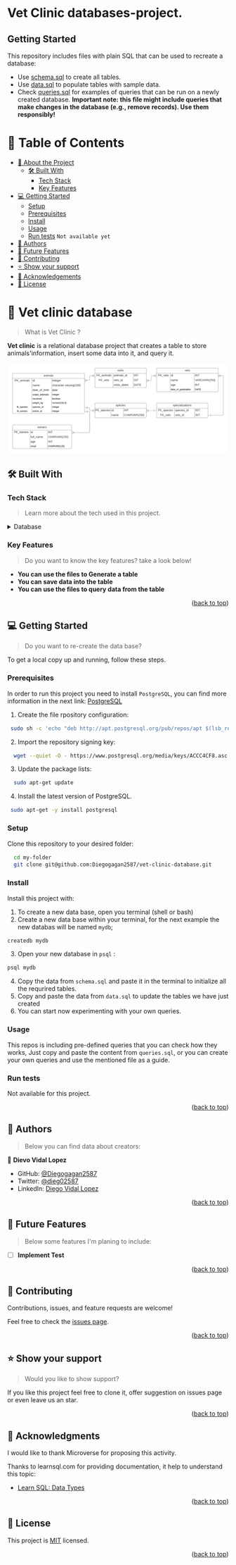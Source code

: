 # Vet Clinic databases-project.

## Getting Started

This repository includes files with plain SQL that can be used to recreate a database:

- Use [schema.sql](./schema.sql) to create all tables.
- Use [data.sql](./data.sql) to populate tables with sample data.
- Check [queries.sql](./queries.sql) for examples of queries that can be run on a newly created database. **Important note: this file might include queries that make changes in the database (e.g., remove records). Use them responsibly!**

<a name="readme-top"></a>


<!-- TABLE OF CONTENTS -->

# 📗 Table of Contents

- [📖 About the Project](#about-project)
  - [🛠 Built With](#built-with)
    - [Tech Stack](#tech-stack)
    - [Key Features](#key-features)
- [💻 Getting Started](#getting-started)
  - [Setup](#setup)
  - [Prerequisites](#prerequisites)
  - [Install](#install)
  - [Usage](#usage)
  - [Run tests](#run-tests) `Not available yet`
- [👥 Authors](#authors)
- [🔭 Future Features](#future-features)
- [🤝 Contributing](#contributing)
- [⭐️ Show your support](#support)
- [🙏 Acknowledgements](#acknowledgements)
- [📝 License](#license)

<!-- PROJECT DESCRIPTION -->

# 📖 Vet clinic database <a name="about-project"></a>

> What is Vet Clinic ? 

**Vet clinic** is a relational database project that creates a table to store animals'information, insert some data into it, and query it.

<img src='./table-diagram.png'>

## 🛠 Built With <a name="built-with"></a>

### Tech Stack <a name="tech-stack"></a>

> Learn more about the tech used in this project.

<details>
<summary>Database</summary>
  <ul>
    <li><a href="https://www.postgresql.org/">PostgreSQL</a></li>
  </ul>
</details>

<!-- Features -->

### Key Features <a name="key-features"></a>

> Do you want to know the key features? take a look below!

- **You can use the files to Generate a table**
- **You can save data into the table**
- **You can use the files to query data from the table**

<p align="right">(<a href="#readme-top">back to top</a>)</p>


<!-- GETTING STARTED -->

## 💻 Getting Started <a name="getting-started"></a>

> Do you want to re-create the data base?

To get a local copy up and running, follow these steps.

### Prerequisites

In order to run this project you need to install `PostgreSQL`, you can find more information in the next link: [PostgreSQL](https://www.postgresql.org/download/linux/ubuntu/)

 1. Create the file rpository configuration:
```sh
 sudo sh -c 'echo "deb http://apt.postgresql.org/pub/repos/apt $(lsb_release -cs)-pgdg main" > /etc/apt/sources.list.d/pgdg.list'
```
 2. Import the repository signing key:
 ```sh
   wget --quiet -O - https://www.postgresql.org/media/keys/ACCC4CF8.asc | sudo apt-key add -
 ```

 3. Update the package lists:
 ```sh
   sudo apt-get update
 ```
 4. Install the latest version of PostgreSQL.
 ```sh
  sudo apt-get -y install postgresql
 ```




### Setup

Clone this repository to your desired folder:

```sh
  cd my-folder
  git clone git@github.com:Diegogagan2587/vet-clinic-database.git
```


### Install

Install this project with:

1. To create a new data base, open you terminal (shell or bash)
2. Create a new data base within your terminal, for the next example the new databas will be named `mydb`;
```sh
createdb mydb
```
3. Open your new database in  `psql` :
```sh
psql mydb

```
4. Copy the data from `schema.sql` and paste it in the terminal to initialize all the requrired tables.
5. Copy and paste the data from `data.sql` to update the tables we have just created
6. You can start now experimenting with your own queries.

### Usage

This repos is including pre-defined queries that you can check how they works, 
Just copy and paste the content from `queries.sql`, or you can create your own queries and 
use the mentioned file as a guide.

### Run tests

Not available for this project.


<p align="right">(<a href="#readme-top">back to top</a>)</p>

<!-- AUTHORS -->

## 👥 Authors <a name="authors"></a>

> Below you can find data about creators:

👤 **Dievo Vidal Lopez**

- GitHub: [@Diegogagan2587](https://github.com/Diegogagan2587)
- Twitter: [@dieg02587](https://twitter.com/dieg02587)
- LinkedIn: [Diego Vidal Lopez](https://www.linkedin.com/in/diego-vidal-lopez)

<p align="right">(<a href="#readme-top">back to top</a>)</p>

<!-- FUTURE FEATURES -->

## 🔭 Future Features <a name="future-features"></a>

> Below some features I'm planing to include:

- [ ] **Implement Test**

<p align="right">(<a href="#readme-top">back to top</a>)</p>

<!-- CONTRIBUTING -->

## 🤝 Contributing <a name="contributing"></a>

Contributions, issues, and feature requests are welcome!

Feel free to check the [issues page](https://github.com/Diegogagan2587/vet-clinic-database/issues).

<p align="right">(<a href="#readme-top">back to top</a>)</p>

<!-- SUPPORT -->

## ⭐️ Show your support <a name="support"></a>

> Would you like to show support?

If you like this project feel free to clone it, offer suggestion on issues page or even leave us an star.

<p align="right">(<a href="#readme-top">back to top</a>)</p>

<!-- ACKNOWLEDGEMENTS -->

## 🙏 Acknowledgments <a name="acknowledgements"></a>


I would like to thank Microverse for proposing this activity.

Thanks to learnsql.com for providing documentation, it help to understand this topic:
- [Learn SQL: Data Types ](https://learnsql.com/blog/postgresql-data-types/#:~:text=The%20DECIMAL%20and%20NUMERIC%20data,types%20can%20store%20rational%20numbers.)

<p align="right">(<a href="#readme-top">back to top</a>)</p>


<!-- LICENSE -->

## 📝 License <a name="license"></a>

This project is [MIT](./LICENSE) licensed.

<p align="right">(<a href="#readme-top">back to top</a>)</p>
